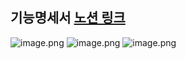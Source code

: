 ##  기능명세서 [노션 링크](https://www.notion.so/a12858dc8d4c4df6b907539a4a1b55ad?v=519ddea700fe4618a71f4bd5cff73d00)

![image.png](/img/기능명세서_1.PNG)
![image.png](/img/기능명세서_2.PNG)
![image.png](/img/기능명세서_3.PNG)
